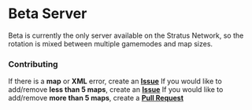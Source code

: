 # Beta Server

Beta is currently the only server available on the Stratus Network, so the rotation is mixed between multiple gamemodes and map sizes.

### Contributing
If there is a **map** or **XML** error, create an **[Issue](https://github.com/StratusNetwork/Map-Rotations/issues)**
If you would like to add/remove **less than 5 maps**, create an **[Issue](https://github.com/StratusNetwork/Map-Rotations/issues)**
If you would like to add/remove **more than 5 maps**, create a **[Pull Request](https://github.com/StratusNetwork/Map-Rotations/pulls)**

